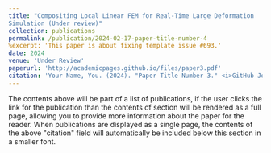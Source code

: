 ```yaml
---
title: "Compositing Local Linear FEM for Real-Time Large Deformation
Simulation (Under review)"
collection: publications
permalink: /publication/2024-02-17-paper-title-number-4
%excerpt: 'This paper is about fixing template issue #693.'
date: 2024
venue: 'Under Review'
paperurl: 'http://academicpages.github.io/files/paper3.pdf'
citation: 'Your Name, You. (2024). "Paper Title Number 3." <i>GitHub Journal of Bugs</i>. 1(3).'
---
```


The contents above will be part of a list of publications, if the user clicks the link for the publication than the contents of section will be rendered as a full page, allowing you to provide more information about the paper for the reader. When publications are displayed as a single page, the contents of the above "citation" field will automatically be included below this section in a smaller font.
